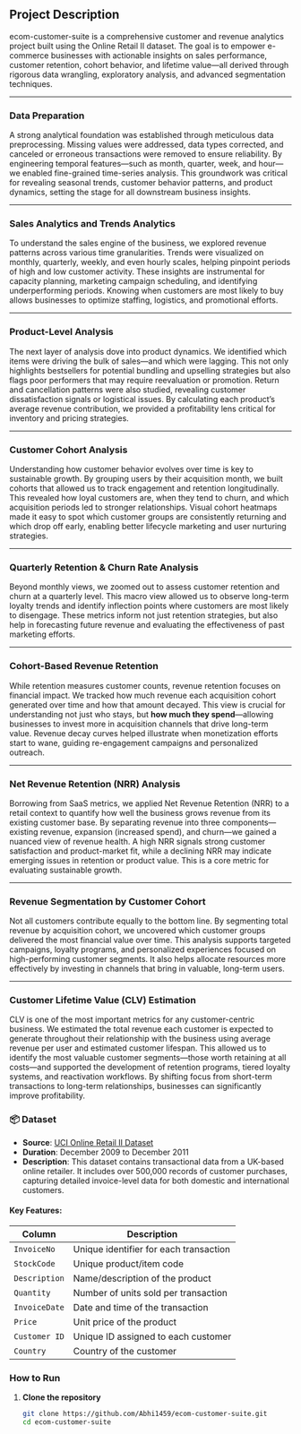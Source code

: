  ## Project Description

ecom-customer-suite is a comprehensive customer and revenue analytics project built using the Online Retail II dataset. The goal is to empower e-commerce businesses with actionable insights on sales performance, customer retention, cohort behavior, and lifetime value—all derived through rigorous data wrangling, exploratory analysis, and advanced segmentation techniques.



---

###  Data Preparation

A strong analytical foundation was established through meticulous data preprocessing. Missing values were addressed, data types corrected, and canceled or erroneous transactions were removed to ensure reliability. By engineering temporal features—such as month, quarter, week, and hour—we enabled fine-grained time-series analysis. This groundwork was critical for revealing seasonal trends, customer behavior patterns, and product dynamics, setting the stage for all downstream business insights.

---

### Sales Analytics and  Trends Analytics

To understand the sales engine of the business, we explored revenue patterns across various time granularities. Trends were visualized on monthly, quarterly, weekly, and even hourly scales, helping pinpoint periods of high and low customer activity. These insights are instrumental for capacity planning, marketing campaign scheduling, and identifying underperforming periods. Knowing when customers are most likely to buy allows businesses to optimize staffing, logistics, and promotional efforts.

---

###  Product-Level  Analysis

The next layer of analysis dove into product dynamics. We identified which items were driving the bulk of sales—and which were lagging. This not only highlights bestsellers for potential bundling and upselling strategies but also flags poor performers that may require reevaluation or promotion. Return and cancellation patterns were also studied, revealing customer dissatisfaction signals or logistical issues. By calculating each product’s average revenue contribution, we provided a profitability lens critical for inventory and pricing strategies.

---

### Customer Cohort Analysis

Understanding how customer behavior evolves over time is key to sustainable growth. By grouping users by their acquisition month, we built cohorts that allowed us to track engagement and retention longitudinally. This revealed how loyal customers are, when they tend to churn, and which acquisition periods led to stronger relationships. Visual cohort heatmaps made it easy to spot which customer groups are consistently returning and which drop off early, enabling better lifecycle marketing and user nurturing strategies.

---

### Quarterly Retention & Churn Rate Analysis

Beyond monthly views, we zoomed out to assess customer retention and churn at a quarterly level. This macro view allowed us to observe long-term loyalty trends and identify inflection points where customers are most likely to disengage. These metrics inform not just retention strategies, but also help in forecasting future revenue and evaluating the effectiveness of past marketing efforts.

---

###  Cohort-Based Revenue Retention

While retention measures customer counts, revenue retention focuses on financial impact. We tracked how much revenue each acquisition cohort generated over time and how that amount decayed. This view is crucial for understanding not just who stays, but **how much they spend**—allowing businesses to invest more in acquisition channels that drive long-term value. Revenue decay curves helped illustrate when monetization efforts start to wane, guiding re-engagement campaigns and personalized outreach.

---

### Net Revenue Retention (NRR) Analysis

Borrowing from SaaS metrics, we applied Net Revenue Retention (NRR) to a retail context to quantify how well the business grows revenue from its existing customer base. By separating revenue into three components—existing revenue, expansion (increased spend), and churn—we gained a nuanced view of revenue health. A high NRR signals strong customer satisfaction and product-market fit, while a declining NRR may indicate emerging issues in retention or product value. This is a core metric for evaluating sustainable growth.

---

### Revenue Segmentation by Customer Cohort

Not all customers contribute equally to the bottom line. By segmenting total revenue by acquisition cohort, we uncovered which customer groups delivered the most financial value over time. This analysis supports targeted campaigns, loyalty programs, and personalized experiences focused on high-performing customer segments. It also helps allocate resources more effectively by investing in channels that bring in valuable, long-term users.

---

###  Customer Lifetime Value (CLV) Estimation

CLV is one of the most important metrics for any customer-centric business. We estimated the total revenue each customer is expected to generate throughout their relationship with the business using average revenue per user and estimated customer lifespan. This allowed us to identify the most valuable customer segments—those worth retaining at all costs—and supported the development of retention programs, tiered loyalty systems, and reactivation workflows. By shifting focus from short-term transactions to long-term relationships, businesses can significantly improve profitability.
### 📦 Dataset

- **Source**: [UCI Online Retail II Dataset](https://archive.ics.uci.edu/ml/datasets/Online+Retail+II)
- **Duration**: December 2009 to December 2011
- **Description**: This dataset contains transactional data from a UK-based online retailer. It includes over 500,000 records of customer purchases, capturing detailed invoice-level data for both domestic and international customers.

#### Key Features:
| Column         | Description                               |
|----------------|-------------------------------------------|
| `InvoiceNo`    | Unique identifier for each transaction     |
| `StockCode`    | Unique product/item code                   |
| `Description`  | Name/description of the product            |
| `Quantity`     | Number of units sold per transaction       |
| `InvoiceDate`  | Date and time of the transaction           |
| `Price`        | Unit price of the product                  |
| `Customer ID`  | Unique ID assigned to each customer        |
| `Country`      | Country of the customer                    |

###  How to Run

1. **Clone the repository**

   ```bash
   git clone https://github.com/Abhi1459/ecom-customer-suite.git
   cd ecom-customer-suite




